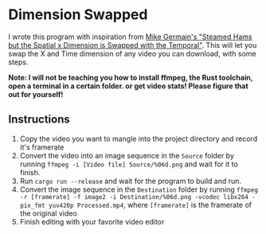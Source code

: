 # Dimension Swapped
I wrote this program with inspiration from [Mike Germain's "Steamed Hams but the Spatial x Dimension is Swapped with the Temporal"](https://www.youtube.com/watch?v=SETypddWfsM). This will let you swap the X and Time dimension of any video you can download, with some steps.

**Note: I will not be teaching you how to install ffmpeg, the Rust toolchain, open a terminal in a certain folder. or get video stats! Please figure that out for yourself!**

## Instructions
1. Copy the video you want to mangle into the project directory and record it's framerate
2. Convert the video into an image sequence in the `Source` folder by running `ffmpeg -i [Video file] Source/%06d.png` and wait for it to finish.
3. Run `cargo run --release` and wait for the program to build and run.
4. Convert the image sequence in the `Destination` folder by running `ffmpeg -r [framerate] -f image2 -i Destination/%06d.png -vcodec libx264 -pix_fmt yuv420p Processed.mp4`, where `[framerate]` is the framerate of the original video
5. Finish editing with your favorite video editor